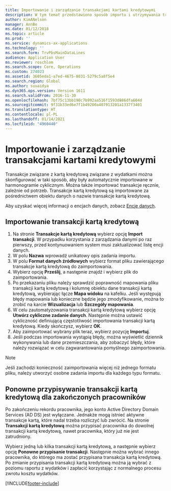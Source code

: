 ```yaml
---
title: Importowanie i zarządzanie transakcjami kartami kredytowymi
description: W tym temat przedstawiono sposób importu i utrzymywania transakcji kartą kredytową związanych z wydatkami. Te transakcje można skonfigurować w taki sposób, aby były automatycznie importowane w harmonogramie cyklicznym, lub mogą też w razie potrzeby zostać zaimportowane ręcznie.
author: KimANelson
manager: AnnBe
ms.date: 01/12/2018
ms.topic: article
ms.prod: ''
ms.service: dynamics-ax-applications
ms.technology: ''
ms.search.form: TrvPbsMainDataLines
audience: Application User
ms.reviewer: roschlom
ms.search.scope: Core, Operations
ms.custom: 274023
ms.assetid: 3605eda1-a7ed-4675-8031-5279c5a8f5e4
ms.search.region: Global
ms.author: suvaidya
ms.dyn365.ops.version: Version 1611
ms.search.validFrom: 2016-11-30
ms.openlocfilehash: 7bf75c13bb190c7b992aa516f1593d886dfa604d
ms.sourcegitcommit: 9f31b33ed6e7f1b49200a407913201a1337f3401
ms.translationtype: HT
ms.contentlocale: pl-PL
ms.lasthandoff: 01/14/2021
ms.locfileid: "4960440"
---
```

# <a name="import-and-maintain-credit-card-transactions"></a>Importowanie i zarządzanie transakcjami kartami kredytowymi

Transakcje związane z kartą kredytową związane z wydatkami można skonfigurować w taki sposób, aby były automatycznie importowane w harmonogramie cyklicznym. Można także importować transakcje ręcznie, zależnie od potrzeb. Transakcje kartą kredytową są importowane za pośrednictwem obiektu danych o nazwie transakcje kartą kredytową.

Aby uzyskać więcej informacji o encjach danych, zobacz [Encje danych](https://docs.microsoft.com/dynamics365/fin-ops-core/dev-itpro/data-entities/data-entities).

## <a name="import-credit-card-transactions"></a>Importowanie transakcji kartą kredytową

1. Na stronie **Transakcje kartą kredytową** wybierz opcję **Import transakcji**. W przypadku korzystania z zarządzania danymi po raz pierwszy, przed kontynuowaniem system musi zaktualizować listę encji danych.
2. W polu **Nazwa** wprowadź unikatowy opis zadania importu.
3. W polu **Format danych źródłowych** wybierz format pliku zawierającego transakcje kartą kredytową do zaimportowania.
4. Wybierz opcję **Prześlij**, a następnie znajdź i wybierz plik do zaimportowania.
5. Po przekazaniu pliku należy sprawdzić poprawność mapowania pliku transakcji kartą kredytową i kolumnę obiektu dane transakcji kartą kredytową, wybierając łącze **Mapa widoku** na kafelku. Jeśli występują błędy mapowania lub konieczne będzie jego zmodyfikowanie, można to zrobić na karcie **Wizualizacja** lub **Szczegóły mapowania**.
6. W celu zautomatyzowania transakcji kartą kredytową wybierz opcję **Utwórz cykliczne zadanie danych**. Następnie można ustawić cykliczność definiującą częstotliwość importowania transakcji kartą kredytową. Kiedy skończysz, wybierz **OK**.
7. Aby zaimportować wybrany plik teraz, wybierz pozycję **Importuj**.
8. Jeśli podczas importowania wystąpią błędy, można wyświetlić dziennik wykonywania lub dane przemieszczania, aby zobaczyć błędy, które należy rozwiązać w celu zagwarantowania pomyślnego zaimportowania.

> [!NOTE]
> Jeśli zachodzi konieczność zaimportowania więcej niż jednego formatu pliku, należy utworzyć osobne zadania importu dla każdego typu formatu.

## <a name="reassign-the-credit-card-transactions-for-terminated-employees"></a>Ponowne przypisywanie transakcji kartą kredytową dla zakończonych pracowników

Po zakończeniu rekordu pracownika, jego konto Active Directory Domain Services (AD DS) jest wyłączane. Jednakże mogą istnieć aktywne transakcje kartą, które nadal trzeba rozliczyć lub zwrócić. Na stronie **Transakcji kartą kredytową** można przypisać pracownika do dowolnej transakcji kartą kredytową, nawet pracownika, który już nie jest zatrudniony.

Wybierz jedną lub kilka transakcji kartą kredytową, a następnie wybierz opcję **Ponowne przypisanie transakcji**. Następnie można wybrać innego pracownika, do którego ma zostać przypisana transakcja kartą kredytową. Po zmianie przypisania transakcji kartą kredytową można ją wybrać z poziomu raportu z wydatków i zapłacić korzystając z normalnego procesu zwrotu kosztu wydatków.


[!INCLUDE[footer-include](../includes/footer-banner.md)]